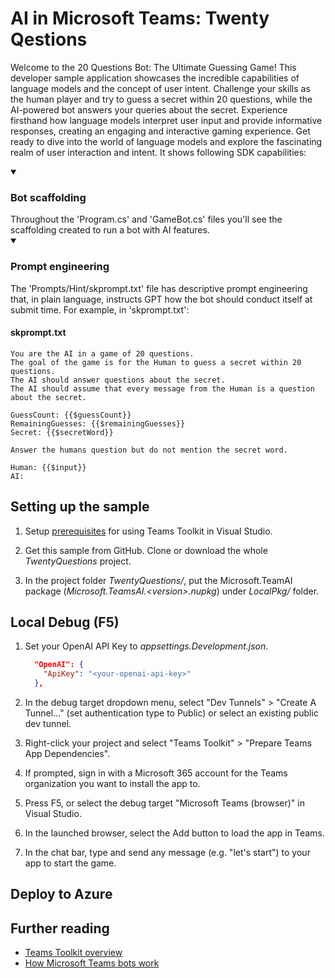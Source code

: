 # AI in Microsoft Teams: Twenty Qestions

Welcome to the 20 Questions Bot: The Ultimate Guessing Game! This developer sample application showcases the incredible capabilities of language models and the concept of user intent. Challenge your skills as the human player and try to guess a secret within 20 questions, while the AI-powered bot answers your queries about the secret. Experience firsthand how language models interpret user input and provide informative responses, creating an engaging and interactive gaming experience. Get ready to dive into the world of language models and explore the fascinating realm of user interaction and intent.
It shows following SDK capabilities:

<details open>
    <summary><h3>Bot scaffolding</h3></summary>
    Throughout the 'Program.cs' and 'GameBot.cs' files you'll see the scaffolding created to run a bot with AI features.
</details>
<details open>
    <summary><h3>Prompt engineering</h3></summary>
The 'Prompts/Hint/skprompt.txt' file has descriptive prompt engineering that, in plain language, instructs GPT how the bot should conduct itself at submit time. For example, in 'skprompt.txt':

#### skprompt.txt

```text
You are the AI in a game of 20 questions. 
The goal of the game is for the Human to guess a secret within 20 questions. 
The AI should answer questions about the secret.
The AI should assume that every message from the Human is a question about the secret.

GuessCount: {{$guessCount}}
RemainingGuesses: {{$remainingGuesses}}
Secret: {{$secretWord}}

Answer the humans question but do not mention the secret word.

Human: {{$input}}
AI: 
```

</details>

## Setting up the sample

1. Setup [prerequisites](../README.md) for using Teams Toolkit in Visual Studio.

1. Get this sample from GitHub. Clone or download the whole *TwentyQuestions* project.

1. In the project folder *TwentyQuestions/*, put the Microsoft.TeamAI package (*Microsoft.TeamsAI.\<version\>.nupkg*) under *LocalPkg/* folder.

## Local Debug (F5)

1. Set your OpenAI API Key to *appsettings.Development.json*.

    ```json
      "OpenAI": {
        "ApiKey": "<your-openai-api-key>"
      },
    ```

1. In the debug target dropdown menu, select "Dev Tunnels" > "Create A Tunnel..." (set authentication type to Public) or select an existing public dev tunnel.

1. Right-click your project and select "Teams Toolkit" > "Prepare Teams App Dependencies".

1. If prompted, sign in with a Microsoft 365 account for the Teams organization you want to install the app to.

1. Press F5, or select the debug target "Microsoft Teams (browser)" in Visual Studio.

1. In the launched browser, select the Add button to load the app in Teams.

1. In the chat bar, type and send any message (e.g. "let's start") to your app to start the game.

## Deploy to Azure

## Further reading

- [Teams Toolkit overview](https://aka.ms/vs-teams-toolkit-getting-started)
- [How Microsoft Teams bots work](https://learn.microsoft.com/azure/bot-service/bot-builder-basics-teams?view=azure-bot-service-4.0&tabs=csharp)